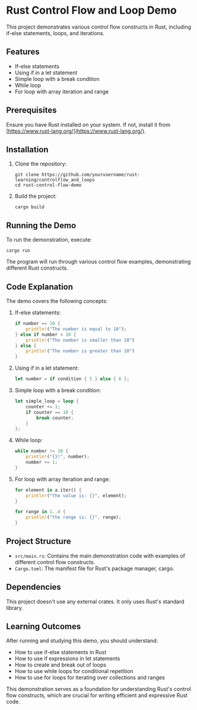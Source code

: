 # Rust Control Flow and Loop Demo

This project demonstrates various control flow constructs in Rust, including if-else statements, loops, and iterations.

## Features

- If-else statements
- Using if in a let statement
- Simple loop with a break condition
- While loop
- For loop with array iteration and range

## Prerequisites

Ensure you have Rust installed on your system. If not, install it from [https://www.rust-lang.org/](https://www.rust-lang.org/).

## Installation

1. Clone the repository:

   ```
   git clone https://github.com/yourusername/rust-learning/controlflow_and_loops
   cd rust-control-flow-demo
   ```

2. Build the project:
   ```
   cargo build
   ```

## Running the Demo

To run the demonstration, execute:

```
cargo run
```

The program will run through various control flow examples, demonstrating different Rust constructs.

## Code Explanation

The demo covers the following concepts:

1. If-else statements:

   ```rust
   if number == 10 {
       println!("The number is equal to 10");
   } else if number < 10 {
       println!("The number is smaller than 10")
   } else {
       println!("The number is greater than 10")
   }
   ```

2. Using if in a let statement:

   ```rust
   let number = if condition { 5 } else { 6 };
   ```

3. Simple loop with a break condition:

   ```rust
   let simple_loop = loop {
       counter += 1;
       if counter == 10 {
           break counter;
       }
   };
   ```

4. While loop:

   ```rust
   while number != 10 {
       println!("{}!", number);
       number += 1;
   }
   ```

5. For loop with array iteration and range:

   ```rust
   for element in a.iter() {
       println!("the value is: {}", element);
   }

   for range in 1..4 {
       println!("the range is: {}", range);
   }
   ```

## Project Structure

- `src/main.rs`: Contains the main demonstration code with examples of different control flow constructs.
- `Cargo.toml`: The manifest file for Rust's package manager, cargo.

## Dependencies

This project doesn't use any external crates. It only uses Rust's standard library.

## Learning Outcomes

After running and studying this demo, you should understand:

- How to use if-else statements in Rust
- How to use if expressions in let statements
- How to create and break out of loops
- How to use while loops for conditional repetition
- How to use for loops for iterating over collections and ranges

This demonstration serves as a foundation for understanding Rust's control flow constructs, which are crucial for writing efficient and expressive Rust code.

